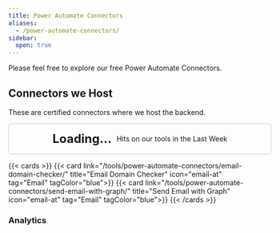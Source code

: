 ```yaml
---
title: Power Automate Connectors
aliases:
  - /power-automate-connectors/
sidebar:
  open: true
---
```


Please feel free to explore our free Power Automate Connectors. 


## Connectors we Host
These are certified connectors where we host the backend.

<div id="hitsCard" style="margin-top: 5px; padding: 10px; border: 1px solid #ccc; border-radius: 5px; width: 100%; height: 40px; display: flex; align-items: center; justify-content: center;">
    <div id="hitsCount" style="font-size: 24px; font-weight: bold; margin-right: 10px;">Loading...</div>
    <div style="margin: 0;">Hits on our tools in the Last Week</div>
</div>

{{< cards >}}
  {{< card link="/tools/power-automate-connectors/email-domain-checker/" title="Email Domain Checker" icon="email-at" tag="Email" tagColor="blue">}}
  {{< card link="/tools/power-automate-connectors/send-email-with-graph/" title="Send Email with Graph" icon="email-at" tag="Email" tagColor="blue">}}
{{< /cards >}}


### Analytics

<canvas id="lineChart" width="400" height="200"></canvas>



<script>
console.log("Script loaded");

async function fetchData() {
    console.log("Fetching data...");
    const response = await fetch('https://stmightoriaprod01.blob.core.windows.net/analytics/api-mightoria.json');
    const jsonData = await response.json();
    console.log("Data fetched:", jsonData);

    // Extract and group the relevant data by month
    const data = jsonData.data.viewer.zones[0].httpRequests1dGroups.reduce((acc, group) => {
        const date = new Date(group.dimensions.date);
        const month = date.getFullYear() + '-' + (date.getMonth() + 1).toString().padStart(2, '0');
        if (!acc[month]) {
            acc[month] = 0;
        }
        acc[month] += group.sum.requests;
        return acc;
    }, {});

    // Convert the grouped data into an array of objects
    const processedData = Object.keys(data).map(month => ({
        date: month,
        value: data[month]
    }));

    console.log("Processed data:", processedData);
    return processedData;
}

function renderChart(data) {
    console.log("Rendering chart...");
    const ctx = document.getElementById('lineChart').getContext('2d');
    const labels = data.map(item => item.date);
    const values = data.map(item => item.value);

    new Chart(ctx, {
        type: 'line',
        data: {
            labels: labels,
            datasets: [{
                label: 'Requests',
                data: values,
                borderColor: 'rgba(75, 192, 192, 1)',
                borderWidth: 1
            }]
        },
        options: {
            scales: {
                x: {
                    type: 'time',
                    time: {
                        unit: 'month'
                    },
                    title: {
                        display: true,
                        text: 'Month'
                    }
                },
                y: {
                    beginAtZero: true,
                    title: {
                        display: true,
                        text: 'Requests'
                    }
                }
            },
            plugins: {
                legend: {
                    display: true,
                    position: 'bottom'
                }
            }
        }
    });
    console.log("Chart rendered");
}

function calculateHitsLastWeek(data) {
    const oneWeekAgo = new Date();
    oneWeekAgo.setDate(oneWeekAgo.getDate() - 7);

    const hitsLastWeek = data.reduce((total, item) => {
        const date = new Date(item.date);
        if (date >= oneWeekAgo) {
            total += item.value;
        }
        return total;
    }, 0);

    return hitsLastWeek;
}

fetchData().then(data => {
    renderChart(data);
    const hitsLastWeek = calculateHitsLastWeek(data);
    document.getElementById('hitsCount').innerText = hitsLastWeek.toLocaleString();
}).catch(error => console.error("Error fetching data:", error));
</script>